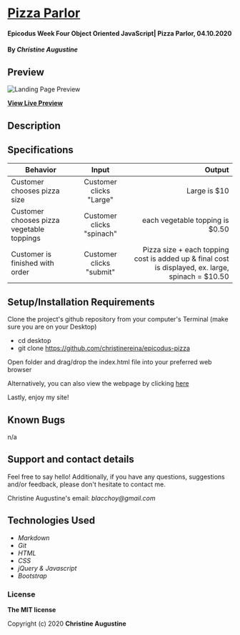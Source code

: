 # [Pizza Parlor](https://github.com/christinereina/epicodus-pizza.git)

#### Epicodus Week Four Object Oriented JavaScript| Pizza Parlor, 04.10.2020

#### By _**Christine Augustine**_

## Preview

![Landing Page Preview](./img/livepreview.png)

**[View Live Preview](https://christinereina.github.io/epicodus-numberology/)**

## Description

## Specifications

| Behavior       | Input         | Output  |
| ------------- |:-------------:| -----:|
| Customer chooses pizza size | Customer clicks "Large" | Large is $10|
| Customer chooses pizza vegetable toppings | Customer clicks "spinach" | each vegetable topping is $0.50|
| Customer is finished with order| Customer clicks "submit" | Pizza size + each topping cost is added up & final cost is displayed, ex. large, spinach = $10.50|


## Setup/Installation Requirements

Clone the project's github repository from your computer's Terminal (make sure you are on your Desktop)

* cd desktop
* git clone https://github.com/christinereina/epicodus-pizza

Open folder and drag/drop the index.html file into your preferred web browser

Alternatively, you can also view the webpage by clicking [here](https://github.com/christinereina/epicodus-pizza)

Lastly, enjoy my site!

## Known Bugs

n/a

## Support and contact details

Feel free to say hello! Additionally, if you have any questions, suggestions and/or feedback, please don't hesitate to contact me.

Christine Augustine's email:
_blacchoy@gmail.com_

## Technologies Used

* _Markdown_
* _Git_
* _HTML_
* _CSS_
* _jQuery & Javascript_
* _Bootstrap_  

### License

**The MIT license**

Copyright (c) 2020 **Christine Augustine**